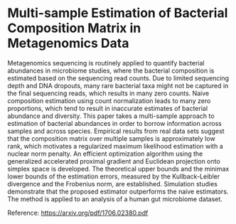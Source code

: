 # Multi-sample Estimation of Bacterial Composition Matrix in Metagenomics Data

Metagenomics sequencing is routinely applied to quantify bacterial abundances in microbiome studies, where the bacterial composition is estimated based on the sequencing
read counts. Due to limited sequencing depth and DNA dropouts, many rare bacterial taxa might not be captured in the final sequencing reads, which results in many
zero counts. Naive composition estimation using count normalization leads to many zero
proportions, which tend to result in inaccurate estimates of bacterial abundance and diversity. This paper takes a multi-sample approach to estimation of bacterial abundances
in order to borrow information across samples and across species. Empirical results from
real data sets suggest that the composition matrix over multiple samples is approximately
low rank, which motivates a regularized maximum likelihood estimation with a nuclear
norm penalty. An efficient optimization algorithm using the generalized accelerated proximal gradient and Euclidean projection onto simplex space is developed. The theoretical
upper bounds and the minimax lower bounds of the estimation errors, measured by the
Kullback-Leibler divergence and the Frobenius norm, are established. Simulation studies
demonstrate that the proposed estimator outperforms the naive estimators. The method
is applied to an analysis of a human gut microbiome dataset.

Reference: https://arxiv.org/pdf/1706.02380.pdf
